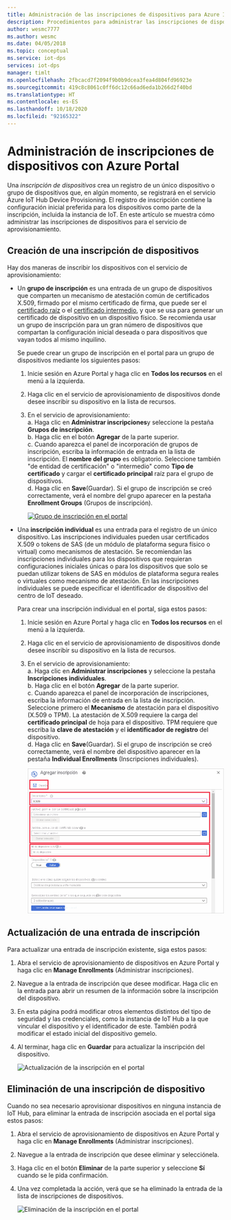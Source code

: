 ```yaml
---
title: Administración de las inscripciones de dispositivos para Azure IoT Hub Device Provisioning Service en Azure Portal
description: Procedimientos para administrar las inscripciones de dispositivos para Device Provisioning Service (DPS) en Azure Portal
author: wesmc7777
ms.author: wesmc
ms.date: 04/05/2018
ms.topic: conceptual
ms.service: iot-dps
services: iot-dps
manager: timlt
ms.openlocfilehash: 2fbcacd7f2094f9b0b9dcea3fea4d804fd96923e
ms.sourcegitcommit: 419c8c8061c0ff6dc12c66ad6eda1b266d2f40bd
ms.translationtype: HT
ms.contentlocale: es-ES
ms.lasthandoff: 10/18/2020
ms.locfileid: "92165322"
---
```

# <a name="how-to-manage-device-enrollments-with-azure-portal"></a>Administración de inscripciones de dispositivos con Azure Portal

Una *inscripción de dispositivos* crea un registro de un único dispositivo o grupo de dispositivos que, en algún momento, se registrará en el servicio Azure IoT Hub Device Provisioning. El registro de inscripción contiene la configuración inicial preferida para los dispositivos como parte de la inscripción, incluida la instancia de IoT. En este artículo se muestra cómo administrar las inscripciones de dispositivos para el servicio de aprovisionamiento.


## <a name="create-a-device-enrollment"></a>Creación de una inscripción de dispositivos

Hay dos maneras de inscribir los dispositivos con el servicio de aprovisionamiento:

* Un **grupo de inscripción** es una entrada de un grupo de dispositivos que comparten un mecanismo de atestación común de certificados X.509, firmado por el mismo certificado de firma, que puede ser el [certificado raíz](https://docs.microsoft.com/azure/iot-dps/concepts-security#root-certificate) o el [certificado intermedio](https://docs.microsoft.com/azure/iot-dps/concepts-security#intermediate-certificate), y que se usa para generar un certificado de dispositivo en un dispositivo físico. Se recomienda usar un grupo de inscripción para un gran número de dispositivos que compartan la configuración inicial deseada o para dispositivos que vayan todos al mismo inquilino. 

    Se puede crear un grupo de inscripción en el portal para un grupo de dispositivos mediante los siguientes pasos:

  1. Inicie sesión en Azure Portal y haga clic en **Todos los recursos** en el menú a la izquierda.  
  1. Haga clic en el servicio de aprovisionamiento de dispositivos donde desee inscribir su dispositivo en la lista de recursos.  
  1. En el servicio de aprovisionamiento:  
     a. Haga clic en **Administrar inscripciones**y seleccione la pestaña **Grupos de inscripción**.  
     b. Haga clic en el botón **Agregar** de la parte superior.  
     c. Cuando aparezca el panel de incorporación de grupos de inscripción, escriba la información de entrada en la lista de inscripción.  El **nombre del grupo** es obligatorio. Seleccione también "de entidad de certificación" o "intermedio" como **Tipo de certificado** y cargar el **certificado principal** raíz para el grupo de dispositivos.  
     d. Haga clic en **Save**(Guardar). Si el grupo de inscripción se creó correctamente, verá el nombre del grupo aparecer en la pestaña **Enrollment Groups** (Grupos de inscripción).  

     [![Grupo de inscripción en el portal](./media/how-to-manage-enrollments/group-enrollment.png)](./media/how-to-manage-enrollments/group-enrollment.png#lightbox)
    

* Una **inscripción individual** es una entrada para el registro de un único dispositivo. Las inscripciones individuales pueden usar certificados X.509 o tokens de SAS (de un módulo de plataforma segura físico o virtual) como mecanismos de atestación. Se recomiendan las inscripciones individuales para los dispositivos que requieran configuraciones iniciales únicas o para los dispositivos que solo se puedan utilizar tokens de SAS en módulos de plataforma segura reales o virtuales como mecanismo de atestación. En las inscripciones individuales se puede especificar el identificador de dispositivo del centro de IoT deseado.

    Para crear una inscripción individual en el portal, siga estos pasos:

    1. Inicie sesión en Azure Portal y haga clic en **Todos los recursos** en el menú a la izquierda.
    1. Haga clic en el servicio de aprovisionamiento de dispositivos donde desee inscribir su dispositivo en la lista de recursos.
    1. En el servicio de aprovisionamiento:  
       a. Haga clic en **Administrar inscripciones** y seleccione la pestaña **Inscripciones individuales**.  
       b. Haga clic en el botón **Agregar** de la parte superior.   
       c. Cuando aparezca el panel de incorporación de inscripciones, escriba la información de entrada en la lista de inscripción. Seleccione primero el **Mecanismo** de atestación para el dispositivo (X.509 o TPM). La atestación de X.509 requiere la carga del **certificado principal** de hoja para el dispositivo. TPM requiere que escriba la **clave de atestación** y el **identificador de registro** del dispositivo.  
       d. Haga clic en **Save**(Guardar). Si el grupo de inscripción se creó correctamente, verá el nombre del dispositivo aparecer en la pestaña **Individual Enrollments** (Inscripciones individuales).  

       [![Inscripción individual en el portal](./media/how-to-manage-enrollments/individual-enrollment.png)](./media/how-to-manage-enrollments/individual-enrollment.png#lightbox)

## <a name="update-an-enrollment-entry"></a>Actualización de una entrada de inscripción
Para actualizar una entrada de inscripción existente, siga estos pasos:

1. Abra el servicio de aprovisionamiento de dispositivos en Azure Portal y haga clic en **Manage Enrollments** (Administrar inscripciones). 
1. Navegue a la entrada de inscripción que desee modificar. Haga clic en la entrada para abrir un resumen de la información sobre la inscripción del dispositivo. 
1. En esta página podrá modificar otros elementos distintos del tipo de seguridad y las credenciales, como la instancia de IoT Hub a la que vincular el dispositivo y el identificador de este. También podrá modificar el estado inicial del dispositivo gemelo. 
1. Al terminar, haga clic en **Guardar** para actualizar la inscripción del dispositivo. 

    ![Actualización de la inscripción en el portal](./media/how-to-manage-enrollments/update-enrollment.png)

## <a name="remove-a-device-enrollment"></a>Eliminación de una inscripción de dispositivo
Cuando no sea necesario aprovisionar dispositivos en ninguna instancia de IoT Hub, para eliminar la entrada de inscripción asociada en el portal siga estos pasos:

1. Abra el servicio de aprovisionamiento de dispositivos en Azure Portal y haga clic en **Manage Enrollments** (Administrar inscripciones). 
1. Navegue a la entrada de inscripción que desee eliminar y selecciónela. 
1. Haga clic en el botón **Eliminar** de la parte superior y seleccione **Sí** cuando se le pida confirmación. 
1. Una vez completada la acción, verá que se ha eliminado la entrada de la lista de inscripciones de dispositivos. 
 
    ![Eliminación de la inscripción en el portal](./media/how-to-manage-enrollments/remove-enrollment.png)



